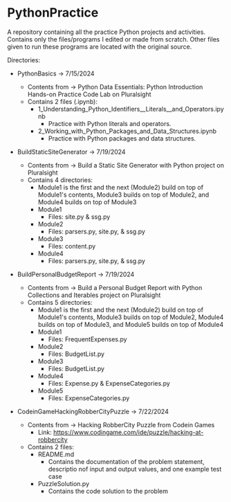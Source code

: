 # PythonPractice
A repository containing all the practice Python projects and activities.
Contains only the files/programs I edited or made from scratch. Other files
given to run these programs are located with the original source.

Directories:
- PythonBasics -> 7/15/2024
    - Contents from -> Python Data Essentials: Python Introduction Hands-on Practice Code Lab on Pluralsight
    - Contains 2 files (.ipynb):
        - 1_Understanding_Python_Identifiers__Literals__and_Operators.ipynb
            - Practice with Python literals and operators.
        - 2_Working_with_Python_Packages_and_Data_Structures.ipynb
            - Practice with Python packages and data structures.

- BuildStaticSiteGenerator -> 7/19/2024
    - Contents from -> Build a Static Site Generator with Python project on Pluralsight
    - Contains 4 directories:
        - Module1 is the first and the next (Module2) build on top of Module1's contents, Module3 builds on top of Module2, and Module4 builds on top of Module3
        - Module1
            - Files: site.py & ssg.py
        - Module2
            - Files: parsers.py, site.py, & ssg.py
        - Module3
            - Files: content.py
        - Module4
            - Files: parsers.py, site.py, & ssg.py

- BuildPersonalBudgetReport -> 7/19/2024
    - Contents from -> Build a Personal Budget Report with Python Collections and Iterables project on Pluralsight
    - Contains 5 directories:
        - Module1 is the first and the next (Module2) build on top of Module1's contents, Module3 builds on top of Module2, Module4 builds on top of Module3, and Module5 builds on top of Module4 
        - Module1
            - Files: FrequentExpenses.py
        - Module2
            - Files: BudgetList.py
        - Module3
            - Files: BudgetList.py
        - Module4
            - Files: Expense.py & ExpenseCategories.py
        - Module5
            - Files: ExpenseCategories.py

- CodeinGameHackingRobberCityPuzzle -> 7/22/2024
    - Contents from -> Hacking RobberCity Puzzle from Codein Games
        - Link: https://www.codingame.com/ide/puzzle/hacking-at-robbercity
    - Contains 2 files:
        - README.md
            - Contains the documentation of the problem statement, descriptio nof input and output values, and one example test case
        - PuzzleSolution.py
            - Contains the code solution to the problem
